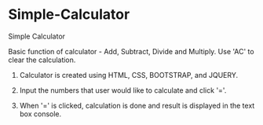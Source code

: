 # Simple-Calculator
Simple Calculator

Basic function of calculator - Add, Subtract, Divide and Multiply. Use 'AC' to clear the calculation.

1. Calculator is created using HTML, CSS, BOOTSTRAP, and JQUERY.

2. Input the numbers that user would like to calculate and click '='.

3. When '=' is clicked, calculation is done and result is displayed in the text box console.


